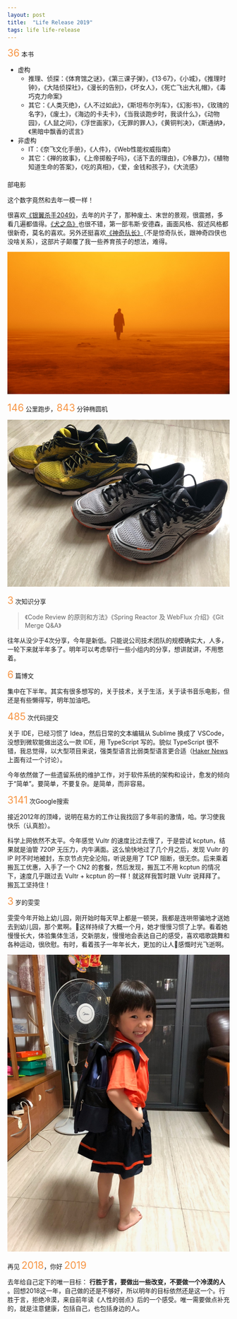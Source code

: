 ```yaml
---
layout: post
title:  "Life Release 2019"
tags: life life-release
---
```


<span style="color:#F79646; font-size: 1.6em;">36</span> 本书

- 虚构
    - 推理、侦探：《体育馆之谜》，《第三课子弹》，《13·67》，《小城》，《推理时钟》，《大陆侦探社》，《漫长的告别》，《坏女人》，《死亡飞出大礼帽》，《毒巧克力命案》
    - 其它：《人类灭绝》，《人不过如此》，《斯坦布尔列车》，《幻影书》，《玫瑰的名字》，《废土》，《海边的卡夫卡》，《当我谈跑步时，我谈什么》，《动物园》，《人鼠之间》，《浮世画家》，《无罪的罪人》，《黄铜判决》，《斯通纳》，《黑暗中飘香的谎言》
- 非虚构
    - IT：《奈飞文化手册》，《人件》，《Web性能权威指南》
    - 其它：《禅的故事》，《上帝掷骰子吗》，《活下去的理由》，《冷暴力》，《植物知道生命的答案》，《吃的真相》，《爱，金钱和孩子》，《大流感》



<!--more-->

<span style="color:#F79646; font-size: 1.6em;"></span> 部电影<br>

这个数字竟然和去年一模一样！

很喜欢[《银翼杀手2049》](https://movie.douban.com/subject/10512661/)，去年的片子了，那种废土、末世的景观，很震撼，多看几遍都值得。[《犬之岛》](https://movie.douban.com/subject/26640371/)也很不错，第一部韦斯·安德森，画面风格、叙述风格都很新奇，莫名的喜欢。另外还挺喜欢[《神奇队长》](https://movie.douban.com/subject/25834735/)（不是惊奇队长，跟神奇四侠也没啥关系），这部片子颠覆了我一些养育孩子的想法，难得。

![Blade Runner 2049](/images/blog/2018-12-31-life-release-2018/blade_runner_2049.jpg)

<span style="color:#F79646; font-size: 1.6em;">146</span> 公里跑步，<span style="color:#F79646; font-size: 1.6em;">843</span> 分钟椭圆机

![ultima17-cumulus19](/images/blog/2018-12-31-life-release-2018/ultima7-cumulus19.jpg)

<span style="color:#F79646; font-size: 1.6em;">3</span> 次知识分享

> 《Code Review 的原则和方法》《Spring Reactor 及 WebFlux 介绍》《Git Merge Q&A》

往年从没少于4次分享，今年是新低。只能说公司技术团队的规模确实大，人多，一轮下来就半年多了。明年可以考虑举行一些小组内的分享，想讲就讲，不用憋着。

<span style="color:#F79646; font-size: 1.6em;">6</span> 篇博文<br>

集中在下半年。其实有很多想写的，关于技术，关于生活，关于读书音乐电影，但还是有些懒得写，明年加油吧。

<span style="color:#F79646; font-size: 1.6em;">485</span> 次代码提交

关于 IDE，已经习惯了 Idea，然后日常的文本编辑从 Sublime 换成了 VSCode，没想到微软能做出这么一款 IDE，用 TypeScript 写的。貌似 TypeScript 很不错，我总觉得，以大型项目来说，强类型语言比弱类型语言更合适（[Haker News](https://news.ycombinator.com/item?id=17048446) 上面有过一个讨论）。

今年依然做了一些遗留系统的维护工作，对于软件系统的架构和设计，愈发的倾向于“简单”。要简单，不要复杂。是简单，而非容易。

<span style="color:#F79646; font-size: 1.6em;">3141</span> 次Google搜索

接近2012年的顶峰，说明在易方的工作让我找回了多年前的激情，哈。学习使我快乐（认真脸）。

科学上网依然不太平。今年感觉 Vultr 的速度比过去慢了，于是尝试 kcptun，结果就是油管 720P 无压力，内牛满面。这么愉快地过了几个月之后，发现 Vultr 的 IP 时不时地被封，东京节点完全沦陷，听说是用了 TCP 阻断，很无奈。后来乘着搬瓦工优惠，入手了一个 CN2 的套餐，然后发现，搬瓦工不用 kcptun 的情况下，速度几乎跟过去 Vultr + kcptun 的一样！就这样我暂时跟 Vultr 说拜拜了。搬瓦工坚持住！


<span style="color:#F79646; font-size: 1.6em;">3</span> 岁的雯雯

雯雯今年开始上幼儿园，刚开始时每天早上都是一顿哭，我都是连哄带骗地才送她去到幼儿园，那个累啊。这样持续了大概一个月，她才慢慢习惯了上学。看着她慢慢长大，体验集体生活，交新朋友，慢慢地会表达自己的感受，喜欢唱歌跳舞和各种运动，很欣慰。有时，看着孩子一年年长大，更加的让人感慨时光飞逝啊。

![ultima17-cumulus19](/images/blog/2018-12-31-life-release-2018/laura-kindergarden.jpg)

再见 <span style="color:#F79646; font-size: 1.6em;">2018</span>，你好 <span style="color:#F79646; font-size: 1.6em;">2019</span>

去年给自己定下的唯一目标： **行胜于言，要做出一些改变，不要做一个冷漠的人** 。回想2018这一年，自己做的还是不够好，所以明年的目标依然还是这一个。行胜于言，拒绝冷漠，来自前年读《人性的弱点》后的一个感受。唯一需要做点补充的，就是注意健康，包括自己，也包括身边的人。